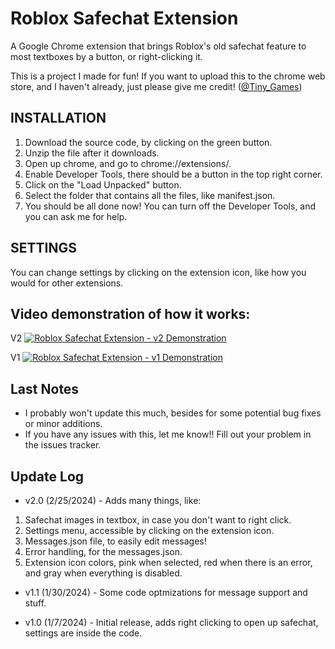 # Roblox Safechat Extension
A Google Chrome extension that brings Roblox's old safechat feature to most textboxes by a button, or right-clicking it.

This is a project I made for fun!
If you want to upload this to the chrome web store, and I haven't already, just please give me credit! ([@Tiny_Games](https://www.youtube.com/@Tiny_Games))

## INSTALLATION

1. Download the source code, by clicking on the green button.
2. Unzip the file after it downloads.
3. Open up chrome, and go to chrome://extensions/.
4. Enable Developer Tools, there should be a button in the top right corner.
5. Click on the "Load Unpacked" button.
6. Select the folder that contains all the files, like manifest.json.
7. You should be all done now! You can turn off the Developer Tools, and you can ask me for help.

## SETTINGS

You can change settings by clicking on the extension icon, like how you would for other extensions.

## Video demonstration of how it works:

V2
[![Roblox Safechat Extension - v2 Demonstration](https://img.youtube.com/vi/3RpFMcyJ-II/0.jpg)](https://www.youtube.com/watch?v=3RpFMcyJ-II)

V1
[![Roblox Safechat Extension - v1 Demonstration](https://img.youtube.com/vi/7LIz9KZpIl8/0.jpg)](https://www.youtube.com/watch?v=7LIz9KZpIl8)

## Last Notes
- I probably won't update this much, besides for some potential bug fixes or minor additions.
- If you have any issues with this, let me know!! Fill out your problem in the issues tracker.


## Update Log

- v2.0 (2/25/2024) - Adds many things, like:
 1. Safechat images in textbox, in case you don't want to right click. 
 2. Settings menu, accessible by clicking on the extension icon.
 3. Messages.json file, to easily edit messages!
 4. Error handling, for the messages.json.
 5. Extension icon colors, pink when selected, red when there is an error, and gray when everything is disabled.

- v1.1 (1/30/2024) - Some code optmizations for message support and stuff.

- v1.0 (1/7/2024) - Initial release, adds right clicking to open up safechat, settings are inside the code.
